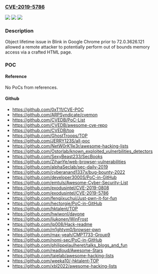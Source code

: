 ### [CVE-2019-5786](https://cve.mitre.org/cgi-bin/cvename.cgi?name=CVE-2019-5786)
![](https://img.shields.io/static/v1?label=Product&message=Chrome&color=blue)
![](https://img.shields.io/static/v1?label=Version&message=%3C%2072.0.3626.121%20&color=brighgreen)
![](https://img.shields.io/static/v1?label=Vulnerability&message=Use%20after%20free&color=brighgreen)

### Description

Object lifetime issue in Blink in Google Chrome prior to 72.0.3626.121 allowed a remote attacker to potentially perform out of bounds memory access via a crafted HTML page.

### POC

#### Reference
No PoCs from references.

#### Github
- https://github.com/0xT11/CVE-POC
- https://github.com/ARPSyndicate/cvemon
- https://github.com/CVEDB/PoC-List
- https://github.com/CVEDB/awesome-cve-repo
- https://github.com/CVEDB/top
- https://github.com/GhostTroops/TOP
- https://github.com/JERRY123S/all-poc
- https://github.com/NetW0rK1le3r/awesome-hacking-lists
- https://github.com/Ostorlab/known_exploited_vulnerbilities_detectors
- https://github.com/SexyBeast233/SecBooks
- https://github.com/ZihanYe/web-browser-vulnerabilities
- https://github.com/alphaSeclab/sec-daily-2019
- https://github.com/cyberanand1337x/bug-bounty-2022
- https://github.com/developer3000S/PoC-in-GitHub
- https://github.com/emtuls/Awesome-Cyber-Security-List
- https://github.com/exodusintel/CVE-2019-0808
- https://github.com/exodusintel/CVE-2019-5786
- https://github.com/fengjixuchui/Just-pwn-it-for-fun
- https://github.com/hectorgie/PoC-in-GitHub
- https://github.com/hktalent/TOP
- https://github.com/hwiwonl/dayone
- https://github.com/liukonen/WinFrost
- https://github.com/lp008/Hack-readme
- https://github.com/m1ghtym0/browser-pwn
- https://github.com/max-yeah/CMPT733-Group9
- https://github.com/nomi-sec/PoC-in-GitHub
- https://github.com/philippelaulheret/talks_blogs_and_fun
- https://github.com/readloud/Awesome-Stars
- https://github.com/taielab/awesome-hacking-lists
- https://github.com/weeka10/-hktalent-TOP
- https://github.com/xbl2022/awesome-hacking-lists

